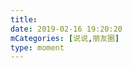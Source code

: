 ```yaml
---
title: 
date: 2019-02-16 19:20:20
mCategories: [说说,朋友圈]
type: moment
---
```


<div id="pics-20190216192020"></div>

<script>
var data = [
    {"link": "2019-02-16_000000.jpeg", "type": "shuoshuo"},
    {"link": "2019-02-16_000001.jpeg", "type": "shuoshuo"},
    {"link": "2019-02-16_000002.jpeg", "type": "shuoshuo"},
    {"link": "2019-02-16_000003.jpeg", "type": "shuoshuo"},
    {"link": "2019-02-16_000004.jpeg", "type": "shuoshuo"},
    {"link": "2019-02-16_000005.jpeg", "type": "shuoshuo"}
];
picsRender(data, "pics-20190216192020");
</script>
